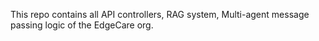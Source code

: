 This repo contains all API controllers, RAG system, Multi-agent message passing logic of the EdgeCare org.
